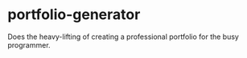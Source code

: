 # portfolio-generator
Does the heavy-lifting of creating a professional portfolio for the busy programmer.
